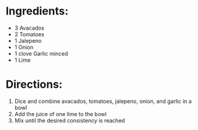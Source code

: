 Ingredients:
============

* 3 Avacados
* 2 Tomatoes
* 1 Jalepeno
* 1 Onion
* 1 clove Garlic minced
* 1 Lime

Directions:
===========

1. Dice and combine avacados, tomatoes, jalepeno, onion, and garlic in a bowl
2. Add the juice of one lime to the bowl
3. Mix until the desired consistency is reached

